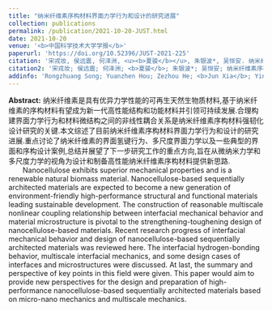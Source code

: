 ```yaml
---
title: "纳米纤维素序构材料界面力学行为和设计的研究进展"
collection: publications
permalink: /publication/2021-10-20-JUST.html
date: 2021-10-20
venue: '<b>中国科学技术大学学报</b>'
paperurl: 'https://doi.org/10.52396/JUST-2021-225'
citation: '宋戎妆, 侯远震, 何泽洲, <u><b>夏骏</b></u>, 朱银波*, 吴恒安. 纳米纤维素序构材料界面力学行为和设计的研究进展. <i>中国科学技术大学学报</i>, 2021, 51(10): 766-786.'
citation2: '宋戎妆; 侯远震; 何泽洲; <b>夏骏</b>; 朱银波*; 吴恒安; 纳米纤维素序构材料界面力学行为和设计的研究进展, <i>中国科学技术大学学报</i>, 2021, 51(10): 766-786.'
addinfo: 'Rongzhuang Song; Yuanzhen Hou; Zezhou He; <b>Jun Xia</b>; Yinbo Zhu*; Hengan Wu; Research progress of interfacial mechanical behavior and design of nanocellulose-based sequentially architected materials, Journal of University of Science and Technology of China, 2021, 51(10): 766-786.'
---
```


**Abstract:** 纳米纤维素是具有优异力学性能的可再生天然生物质材料,基于纳米纤维素的序构材料有望成为新一代高性能结构和功能材料并引领可持续发展.合理构建界面力学行为和材料微结构之间的非线性耦合关系是纳米纤维素序构材料强韧化设计研究的关键.本文综述了目前纳米纤维素序构材料界面力学行为和设计的研究进展.重点讨论了纳米纤维素的界面氢键行为、多尺度界面力学以及一些典型的界面和序构设计案例,总结并展望了下一步研究工作的重点方向,旨在从微纳米力学和多尺度力学的视角为设计和制备高性能纳米纤维素序构材料提供新思路.<br/>
&emsp;&emsp;Nanocellulose exhibits superior mechanical properties and is a renewable natural biomass material. Nanocellulose-based sequentially architected materials are expected to become a new generation of environment-friendly high-performance structural and functional materials leading sustainable development. The construction of reasonable multiscale nonlinear coupling relationship between interfacial mechanical behavior and material microstructure is pivotal to the strengthening-toughening design of nanocellulose-based materials. Recent research progress of interfacial mechanical behavior and design of nanocellulose-based sequentially architected materials was reviewed here. The interfacial hydrogen-bonding behavior, multiscale interfacial mechanics, and some design cases of interfaces and microstructures were discussed. At last, the summary and perspective of key points in this field were given. This paper would aim to provide new perspectives for the design and preparation of high-performance nanocellulose-based sequentially architected materials based on micro-nano mechanics and multiscale mechanics.
